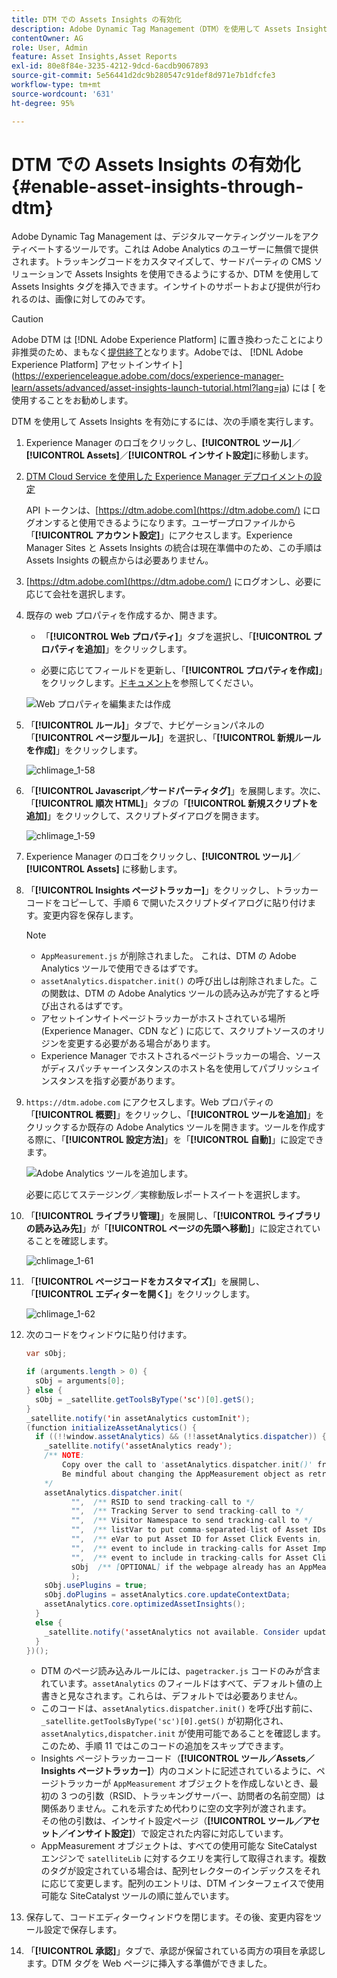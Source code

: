 ```yaml
---
title: DTM での Assets Insights の有効化
description: Adobe Dynamic Tag Management（DTM）を使用して Assets Insights を有効にする方法を学習します。
contentOwner: AG
role: User, Admin
feature: Asset Insights,Asset Reports
exl-id: 80e8f84e-3235-4212-9dcd-6acdb9067893
source-git-commit: 5e56441d2dc9b280547c91def8d971e7b1dfcfe3
workflow-type: tm+mt
source-wordcount: '631'
ht-degree: 95%

---
```


# DTM での Assets Insights の有効化 {#enable-asset-insights-through-dtm}

Adobe Dynamic Tag Management は、デジタルマーケティングツールをアクティベートするツールです。これは Adobe Analytics のユーザーに無償で提供されます。トラッキングコードをカスタマイズして、サードパーティの CMS ソリューションで Assets Insights を使用できるようにするか、DTM を使用して Assets Insights タグを挿入できます。インサイトのサポートおよび提供が行われるのは、画像に対してのみです。

>[!CAUTION]
>
>Adobe DTM は [!DNL Adobe Experience Platform] に置き換わったことにより非推奨のため、まもなく[提供終了](https://medium.com/launch-by-adobe/dtm-plans-for-a-sunset-3c6aab003a6f)となります。Adobeでは、 [!DNL Adobe Experience Platform] アセットインサイト](https://experienceleague.adobe.com/docs/experience-manager-learn/assets/advanced/asset-insights-launch-tutorial.html?lang=ja) には [ を使用することをお勧めします。

DTM を使用して Assets Insights を有効にするには、次の手順を実行します。

1. Experience Manager のロゴをクリックし、**[!UICONTROL ツール]**／**[!UICONTROL Assets]**／**[!UICONTROL インサイト設定]**&#x200B;に移動します。
1. [DTM Cloud Service を使用した Experience Manager デプロイメントの設定](/help/sites-administering/dtm.md)

   API トークンは、[https://dtm.adobe.com](https://dtm.adobe.com/) にログオンすると使用できるようになります。ユーザープロファイルから「**[!UICONTROL アカウント設定]**」にアクセスします。Experience Manager Sites と Assets Insights の統合は現在準備中のため、この手順は Assets Insights の観点からは必要ありません。

1. [https://dtm.adobe.com](https://dtm.adobe.com/) にログオンし、必要に応じて会社を選択します。
1. 既存の web プロパティを作成するか、開きます。

   * 「**[!UICONTROL Web プロパティ]**」タブを選択し、「**[!UICONTROL プロパティを追加]**」をクリックします。

   * 必要に応じてフィールドを更新し、「**[!UICONTROL プロパティを作成]**」をクリックします。[ドキュメント](https://experienceleague.adobe.com/docs/experience-manager-learn/getting-started-wknd-tutorial-develop/overview.html?lang=ja)を参照してください。

   ![Web プロパティを編集または作成](assets/Create-edit-web-property.png)

1. 「**[!UICONTROL ルール]**」タブで、ナビゲーションパネルの「**[!UICONTROL ページ型ルール]**」を選択し、「**[!UICONTROL 新規ルールを作成]**」をクリックします。

   ![chlimage_1-58](assets/chlimage_1-194.png)

1. 「**[!UICONTROL Javascript／サードパーティタグ]**」を展開します。次に、「**[!UICONTROL 順次 HTML]**」タブの「**[!UICONTROL 新規スクリプトを追加]**」をクリックして、スクリプトダイアログを開きます。

   ![chlimage_1-59](assets/chlimage_1-195.png)

1. Experience Manager のロゴをクリックし、**[!UICONTROL ツール]**／**[!UICONTROL Assets]** に移動します。
1. 「**[!UICONTROL Insights ページトラッカー]**」をクリックし、トラッカーコードをコピーして、手順 6 で開いたスクリプトダイアログに貼り付けます。変更内容を保存します。

   >[!NOTE]
   >
   >* `AppMeasurement.js` が削除されました。 これは、DTM の Adobe Analytics ツールで使用できるはずです。
   >* `assetAnalytics.dispatcher.init()` の呼び出しは削除されました。この関数は、DTM の Adobe Analytics ツールの読み込みが完了すると呼び出されるはずです。
   >* アセットインサイトページトラッカーがホストされている場所 (Experience Manager、CDN など ) に応じて、スクリプトソースのオリジンを変更する必要がある場合があります。
   >* Experience Manager でホストされるページトラッカーの場合、ソースがディスパッチャーインスタンスのホスト名を使用してパブリッシュインスタンスを指す必要があります。

1. `https://dtm.adobe.com` にアクセスします。Web プロパティの「**[!UICONTROL 概要]**」をクリックし、「**[!UICONTROL ツールを追加]**」をクリックするか既存の Adobe Analytics ツールを開きます。ツールを作成する際に、「**[!UICONTROL 設定方法]**」を「**[!UICONTROL 自動]**」に設定できます。

   ![Adobe Analytics ツールを追加します。](assets/Add-Adobe-Analytics-Tool.png)

   必要に応じてステージング／実稼動版レポートスイートを選択します。

1. 「**[!UICONTROL ライブラリ管理]**」を展開し、「**[!UICONTROL ライブラリの読み込み先]**」が「**[!UICONTROL ページの先頭へ移動]**」に設定されていることを確認します。

   ![chlimage_1-61](assets/chlimage_1-197.png)

1. 「**[!UICONTROL ページコードをカスタマイズ]**」を展開し、「**[!UICONTROL エディターを開く]**」をクリックします。

   ![chlimage_1-62](assets/chlimage_1-198.png)

1. 次のコードをウィンドウに貼り付けます。

   ```Java
   var sObj;
   
   if (arguments.length > 0) {
     sObj = arguments[0];
   } else {
     sObj = _satellite.getToolsByType('sc')[0].getS();
   }
   _satellite.notify('in assetAnalytics customInit');
   (function initializeAssetAnalytics() {
     if ((!!window.assetAnalytics) && (!!assetAnalytics.dispatcher)) {
       _satellite.notify('assetAnalytics ready');
       /** NOTE:
           Copy over the call to 'assetAnalytics.dispatcher.init()' from Assets Pagetracker
           Be mindful about changing the AppMeasurement object as retrieved above.
       */
       assetAnalytics.dispatcher.init(
             "",  /** RSID to send tracking-call to */
             "",  /** Tracking Server to send tracking-call to */
             "",  /** Visitor Namespace to send tracking-call to */
             "",  /** listVar to put comma-separated-list of Asset IDs for Asset Impression Events in tracking-call, for example, 'listVar1' */
             "",  /** eVar to put Asset ID for Asset Click Events in, for example, 'eVar3' */
             "",  /** event to include in tracking-calls for Asset Impression Events, for example, 'event8' */
             "",  /** event to include in tracking-calls for Asset Click Events, for example, 'event7' */
             sObj  /** [OPTIONAL] if the webpage already has an AppMeasurement object, include the object here. If unspecified, Pagetracker Core shall create its own AppMeasurement object */
             );
       sObj.usePlugins = true;
       sObj.doPlugins = assetAnalytics.core.updateContextData;
       assetAnalytics.core.optimizedAssetInsights();
     }
     else {
       _satellite.notify('assetAnalytics not available. Consider updating the Custom Page Code', 4);
     }
   })();
   ```

   * DTM のページ読み込みルールには、`pagetracker.js` コードのみが含まれています。`assetAnalytics` のフィールドはすべて、デフォルト値の上書きと見なされます。これらは、デフォルトでは必要ありません。
   * このコードは、`assetAnalytics.dispatcher.init()` を呼び出す前に、`_satellite.getToolsByType('sc')[0].getS()` が初期化され、`assetAnalytics,dispatcher.init` が使用可能であることを確認します。このため、手順 11 ではこのコードの追加をスキップできます。
   * Insights ページトラッカーコード（**[!UICONTROL ツール／Assets／Insights ページトラッカー]**）内のコメントに記述されているように、ページトラッカーが `AppMeasurement` オブジェクトを作成しないとき、最初の 3 つの引数（RSID、トラッキングサーバー、訪問者の名前空間）は関係ありません。これを示すため代わりに空の文字列が渡されます。\
      その他の引数は、インサイト設定ページ（**[!UICONTROL ツール／アセット／インサイト設定]**）で設定された内容に対応しています。
   * AppMeasurement オブジェクトは、すべての使用可能な SiteCatalyst エンジンで `satelliteLib` に対するクエリを実行して取得されます。複数のタグが設定されている場合は、配列セレクターのインデックスをそれに応じて変更します。配列のエントリは、DTM インターフェイスで使用可能な SiteCatalyst ツールの順に並んでいます。

1. 保存して、コードエディターウィンドウを閉じます。その後、変更内容をツール設定で保存します。
1. 「**[!UICONTROL 承認]**」タブで、承認が保留されている両方の項目を承認します。DTM タグを Web ページに挿入する準備ができました。
